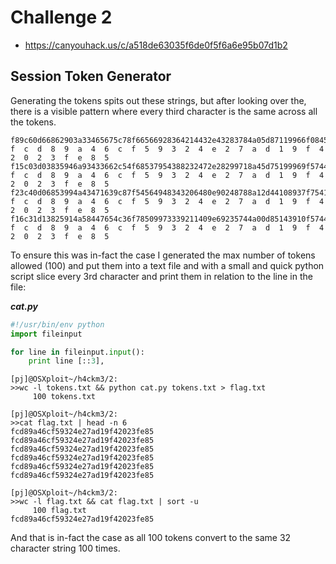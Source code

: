 # Challenge 2
  - https://canyouhack.us/c/a518de63035f6de0f5f6a6e95b07d1b2

## Session Token Generator

Generating the tokens spits out these strings, but after looking over the, there is a visible pattern where every third character is the same across all the tokens.
```
f89c60d66862903a33465675c78f66566928364214432e43283784a05d87119966f08451252006277392f04e34831522
f  c  d  8  9  a  4  6  c  f  5  9  3  2  4  e  2  7  a  d  1  9  f  4  2  0  2  3  f  e  8  5
f15c03d03835946a93433662c54f68537954388232472e28299718a45d75199969f57441211083268357f09e01801551
f  c  d  8  9  a  4  6  c  f  5  9  3  2  4  e  2  7  a  d  1  9  f  4  2  0  2  3  f  e  8  5
f23c40d06853994a43471639c87f54564948343206480e90248788a12d44108937f75419241062297311f98e83872501
f  c  d  8  9  a  4  6  c  f  5  9  3  2  4  e  2  7  a  d  1  9  f  4  2  0  2  3  f  e  8  5
f16c31d13825914a58447654c36f78509973339211409e69235744a00d85143910f57443241070262350f20e45816542
f  c  d  8  9  a  4  6  c  f  5  9  3  2  4  e  2  7  a  d  1  9  f  4  2  0  2  3  f  e  8  5
```

To ensure this was in-fact the case I generated the max number of tokens allowed (100) and put them into a text file and with a small and quick python script slice every 3rd character and print them in relation to the line in the file:

***cat.py***
```python
#!/usr/bin/env python
import fileinput

for line in fileinput.input():
    print line [::3],
```

```
[pj]@OSXploit~/h4ckm3/2:
>>wc -l tokens.txt && python cat.py tokens.txt > flag.txt
     100 tokens.txt

[pj]@OSXploit~/h4ckm3/2:
>>cat flag.txt | head -n 6
fcd89a46cf59324e27ad19f42023fe85
fcd89a46cf59324e27ad19f42023fe85
fcd89a46cf59324e27ad19f42023fe85
fcd89a46cf59324e27ad19f42023fe85
fcd89a46cf59324e27ad19f42023fe85
fcd89a46cf59324e27ad19f42023fe85

[pj]@OSXploit~/h4ckm3/2:
>>wc -l flag.txt && cat flag.txt | sort -u
     100 flag.txt
fcd89a46cf59324e27ad19f42023fe85
```

And that is in-fact the case as all 100 tokens convert to the same 32 character string 100 times.

